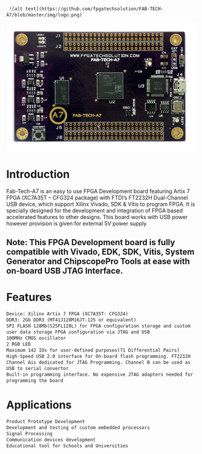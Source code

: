 
     ![alt text](https://github.com/fpgatechsolution/FAB-TECH-A7/blob/master/img/logo.png)

![alt text](https://github.com/fpgatechsolution/FAB-TECH-A7/blob/master/img/IMG1.jpg)



# Introduction

Fab-Tech-A7 is an easy to use FPGA Development board featuring Artix 7 FPGA (XC7A35T – CFG324 package) with FTDI’s FT2232H Dual-Channel USB device, which support Xilinx Vivado, SDK & Vitis to program FPGA. It is specially designed for the development and integration of FPGA based accelerated features to other designs. This board works with USB power however provision is given for external 5V power supply

## Note: This FPGA Development board is fully compatible with Vivado, EDK, SDK, Vitis, System Generator and ChipscopePro Tools at ease with on-board USB JTAG Interface.

# Features
	Device: Xilinx Artix 7 FPGA (XC7A35T- CFG324)
	DDR3: 2Gb DDR3 (MT41J128M16JT-125 or equivalent)
	SPI FLASH 128Mb(S25FL128L) for FPGA configuration storage and custom user data storage FPGA configuration via JTAG and USB
	100MHz CMOS oscillator
	2 RGB LED 
	Maximum 142 IOs for user-defined purposes(71 Differential Pairs)
	High-Speed USB 2.0 interface for On-board flash programming. FT2232H Channel Ais dedicated for JTAG Programming. Channel B can be used as USB to serial convertor
	Built-in programming interface. No expensive JTAG adapters needed for programming the board

# Applications

	Product Prototype Development
	Development and testing of custom embedded processors
	Signal Processing
	Communication devices development
	Educational tool for Schools and Universities
